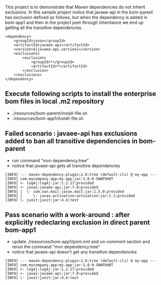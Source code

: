 This project is to demonstrate that Maven dependencies do not inherit exclusions. In this sample project notice that javaee-api in the bom-parent has exclusion defined as follows, but when the dependency is added in bom-app1 and then in the project pom through inheritance we end up getting all the transitive dependencies.
```
<dependency>
	<groupId>javax</groupId>
	<artifactId>javaee-api</artifactId>
	<version>${javaee-api.version}</version>
	<exclusions>
		<exclusion>
			<groupId>*</groupId>
			<artifactId>*</artifactId>
		</exclusion>
	</exclusions>
</dependency>
 ```

## Execute following scripts to install the enterprise bom files in local .m2 repository
- ./resources/bom-parent/install-file.sh
- ./resources/bom-app1/install-file.sh

## Failed scenario : javaee-api has exclusions added to ban all transitive dependencies in bom-parent
- run command "mvn dependency:tree"
- notice that javaee-api gets all transitive dependencies
```
[INFO] --- maven-dependency-plugin:2.8:tree (default-cli) @ my-app ---
[INFO] com.mycompany.app:my-app:jar:1.0.0-SNAPSHOT
[INFO] +- log4j:log4j:jar:1.2.17:provided
[INFO] +- javax:javaee-api:jar:7.0:provided
[INFO] |  \- com.sun.mail:javax.mail:jar:1.5.0:provided
[INFO] |     \- javax.activation:activation:jar:1.1:provided
[INFO] \- junit:junit:jar:4.4:test
```

## Pass scenario with a work-around : after explicitly redeclaring exclusion in direct parent bom-app1
- update ./resources/bom-app1/pom.xml and un-comment <exclusions> section and rerun the command "mvn dependency:tree"
- notice that javaee-api doesn't get any transitive dependencies
```
[INFO] --- maven-dependency-plugin:2.8:tree (default-cli) @ my-app ---
[INFO] com.mycompany.app:my-app:jar:1.0.0-SNAPSHOT
[INFO] +- log4j:log4j:jar:1.2.17:provided
[INFO] +- javax:javaee-api:jar:7.0:provided
[INFO] \- junit:junit:jar:4.4:test
```
